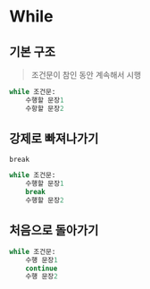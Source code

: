 # While

## 기본 구조
> 조건문이 참인 동안 계속해서 시행
```python
while 조건문:
    수행할 문장1
    수항할 문장2

```

## 강제로 빠져나가기
`break`

```python
while 조건문:
    수행할 문장1
    break
    수행할 문장2
```

## 처음으로 돌아가기
```python
while 조건문:
    수행 문장1
    continue
    수행 문장2
```


